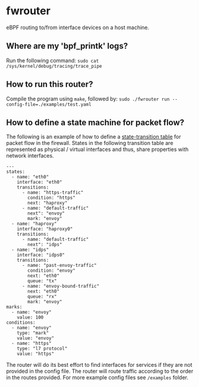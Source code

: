 # fwrouter
eBPF routing to/from interface devices on a host machine.

## Where are my 'bpf_printk' logs?
Run the following command: `sudo cat /sys/kernel/debug/tracing/trace_pipe`

## How to run this router?
Compile the program using `make`, followed by: `sudo ./fwrouter run --config-file=./examples/test.yaml`

## How to define a state machine for packet flow?
The following is an example of how to define a [state-transition table](https://en.wikipedia.org/wiki/State-transition_table) for packet flow in the firewall. States in the following transition table are represented as physical / virtual interfaces and thus, 
share properties with network interfaces.
```
---
states:
  - name: "eth0"
    interface: "eth0"
    transitions:
      - name: "https-traffic"
        condition: "https"
        next: "haproxy"
      - name: "default-traffic"
        next": "envoy"
        mark: "envoy"
  - name: "haproxy"
    interface: "haproxy0"
    transitions:
      - name: "default-traffic"
        next": "idps"
  - name: "idps"
    interface: "idps0"
    transitions:
      - name: "past-envoy-traffic"
        condition: "envoy"
        next: "eth0"
        queue: "tx"
      - name: "envoy-bound-traffic"
        next: "eth0"
        queue: "rx"
        mark: "envoy"
marks:
  - name: "envoy"
    value: 100
conditions:
  - name: "envoy"
    type: "mark"
    value: "envoy"
  - name: "https"
    type: "l7 protocol"
    value: "https"
```

The router will do its best effort to find interfaces for services if they are not provided in the config file.
The router will route traffic according to the order in the routes provided.
For more example config files see `/examples` folder.